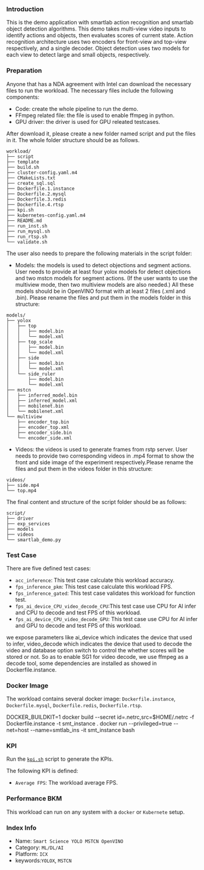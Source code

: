 ### Introduction

This is the demo application with smartlab action recognition and smartlab object detection algorithms.
This demo takes multi-view video inputs to identify actions and objects, then evaluates scores of current state.
Action recognition architecture uses two encoders for front-view and top-view respectively, and a single decoder.
Object detection uses two models for each view to detect large and small objects, respectively.

### Preparation

Anyone that has a NDA agreement with Intel can download the necessary files to run the workload. 
The necessary files include the following components:
- Code: create the whole pipeline to run the demo.
- FFmpeg related file: the file is used to enable ffmpeg in python.
- GPU driver: the driver is used for GPU releated testcases.

After download it, please create a new folder named script and put the files in it. The whole folder structure should be as follows.
```
workload/
├── script
├── template
├── build.sh
├── cluster-config.yaml.m4
├── CMakeLists.txt
├── create_sql.sql
├── Dockerfile.1.instance
├── Dockerfile.2.mysql
├── Dockerfile.3.redis
├── Dockerfile.4.rtsp
├── kpi.sh
├── kubernetes-config.yaml.m4
├── README.md
├── run_inst.sh
├── run_mysql.sh
├── run_rtsp.sh
└── validate.sh
```

The user also needs to prepare the following materials in the script folder:
- Models: the models is used to detect objections and segment actions. User needs to provide at least four yolox models for detect objections and two mstcn models for segment actions. (If the user wants to use the multiview mode, then two multiview models are also needed.) All these models should be in OpenVINO format with at least 2 files (.xml and .bin). Please rename the files and put them in the models folder in this structure:
```
models/
├── yolox
│   ├── top
│   │   ├── model.bin
│   │   └── model.xml
│   ├── top_scale
│   │   ├── model.bin
│   │   └── model.xml
│   ├── side
│   │   ├── model.bin
│   │   └── model.xml
│   └── side_ruler
│       ├── model.bin
│       └── model.xml
├── mstcn
│   ├── inferred_model.bin
│   ├── inferred_model.xml
│   ├── mobilenet.bin
│   └── mobilenet.xml
└── multiview
    ├── encoder_top.bin
    ├── encoder_top.xml
    ├── encoder_side.bin
    └── encoder_side.xml
```
- Videos: the videos is used to generate frames from rstp server. User needs to provide two corresponding videos in .mp4 format to show the front and side image of the experiment respectively.Please rename the files and put them in the videos folder in this structure:
```
videos/
├── side.mp4
└── top.mp4
```

The final content and structure of the script folder should be as follows:
```
script/
├── driver
├── exp_services
├── models
├── videos
└── smartlab_demo.py
```

### Test Case

There are five defined test cases: 
- `acc_inference`: This test case calculate this workload accuracy.
- `fps_inference_pkm`: This test case calculate this workload FPS.
- `fps_inference_gated`: This test case validates this workload for function test.
- `fps_ai_device_CPU_video_decode_CPU`:This test case use CPU for AI infer and CPU to decode and test FPS of this workload.
- `fps_ai_device_CPU_video_decode_GPU`: This test case use CPU for AI infer and GPU to decode and test FPS of this workload.

we expose parameters like ai_device which indicates the device that used to infer,
video_decode which indicates the device that used to decode the video
and database option switch to control the whether scores will be stored or not.
So as to enable SG1 for video decode, we use ffmpeg as a decode tool, some dependencies are installed as showed in Dockerfile.instance.

### Docker Image

The workload contains several docker image: `Dockerfile.instance`, `Dockerfile.mysql`, `Dockerfile.redis`, `Dockerfile.rtsp`.

DOCKER_BUILDKIT=1 docker build --secret id=.netrc,src=$HOME/.netrc -f Dockerfile.instance -t smt_instance .
docker run --privileged=true --net=host --name=smtlab_ins -it smt_instance bash

### KPI

Run the [`kpi.sh`](kpi.sh) script to generate the KPIs. 

The following KPI is defined:
- `Average FPS`: The workload average FPS.  

### Performance BKM

This workload can run on any system with a `docker` or `Kubernete` setup.  

### Index Info

- Name: `Smart Science YOLO MSTCN OpenVINO`
- Category: `ML/DL/AI`
- Platform: `ICX`
- keywords:`YOLOX`, `MSTCN`


